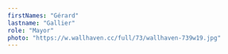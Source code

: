 ```yaml
---
firstNames: "Gérard"
lastname: "Gallier"
role: "Mayor"
photo: "https://w.wallhaven.cc/full/73/wallhaven-739w19.jpg"
---
```

